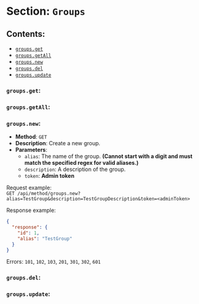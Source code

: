 # Section: `Groups`

## Contents:
- [`groups.get`](#groupsget)
- [`groups.getAll`](#groupsgetall)
- [`groups.new`](#groupsnew)
- [`groups.del`](#groupsdel)
- [`groups.update`](#groupsupdate)


### `groups.get`:
### `groups.getAll`:

### `groups.new`:
- **Method**: `GET`
- **Description**: Create a new group.
- **Parameters**:
  - `alias`: The name of the group. **(Cannot start with a digit and must match the specified regex for valid aliases.)**
  - `description`: A description of the group.
  - `token`: **Admin token**

Request example:\
`GET /api/method/groups.new?alias=TestGroup&description=TestGroupDescription&token=<adminToken>`

Response example:
```json
{
  "response": {
    "id": 1,
    "alias": "TestGroup"
  }
}
```

Errors: `101`, `102`, `103`, `201`, `301`, `302`, `601`

### `groups.del`:
### `groups.update`: